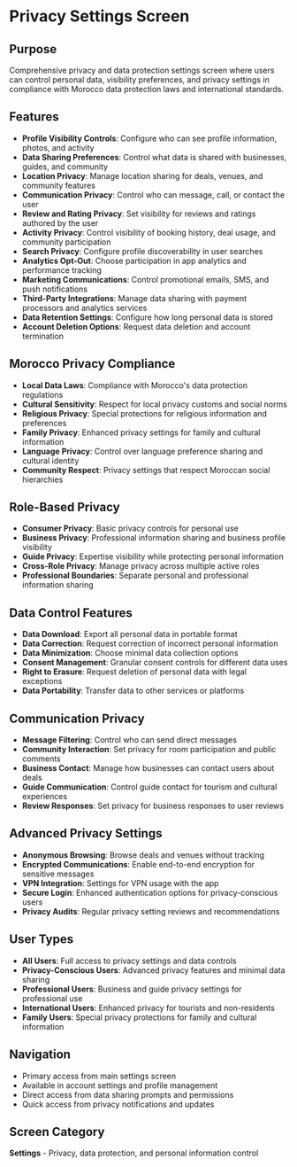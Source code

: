 # Privacy Settings Screen

## Purpose
Comprehensive privacy and data protection settings screen where users can control personal data, visibility preferences, and privacy settings in compliance with Morocco data protection laws and international standards.

## Features
- **Profile Visibility Controls**: Configure who can see profile information, photos, and activity
- **Data Sharing Preferences**: Control what data is shared with businesses, guides, and community
- **Location Privacy**: Manage location sharing for deals, venues, and community features
- **Communication Privacy**: Control who can message, call, or contact the user
- **Review and Rating Privacy**: Set visibility for reviews and ratings authored by the user
- **Activity Privacy**: Control visibility of booking history, deal usage, and community participation
- **Search Privacy**: Configure profile discoverability in user searches
- **Analytics Opt-Out**: Choose participation in app analytics and performance tracking
- **Marketing Communications**: Control promotional emails, SMS, and push notifications
- **Third-Party Integrations**: Manage data sharing with payment processors and analytics services
- **Data Retention Settings**: Configure how long personal data is stored
- **Account Deletion Options**: Request data deletion and account termination

## Morocco Privacy Compliance
- **Local Data Laws**: Compliance with Morocco's data protection regulations
- **Cultural Sensitivity**: Respect for local privacy customs and social norms
- **Religious Privacy**: Special protections for religious information and preferences
- **Family Privacy**: Enhanced privacy settings for family and cultural information
- **Language Privacy**: Control over language preference sharing and cultural identity
- **Community Respect**: Privacy settings that respect Moroccan social hierarchies

## Role-Based Privacy
- **Consumer Privacy**: Basic privacy controls for personal use
- **Business Privacy**: Professional information sharing and business profile visibility
- **Guide Privacy**: Expertise visibility while protecting personal information
- **Cross-Role Privacy**: Manage privacy across multiple active roles
- **Professional Boundaries**: Separate personal and professional information sharing

## Data Control Features
- **Data Download**: Export all personal data in portable format
- **Data Correction**: Request correction of incorrect personal information
- **Data Minimization**: Choose minimal data collection options
- **Consent Management**: Granular consent controls for different data uses
- **Right to Erasure**: Request deletion of personal data with legal exceptions
- **Data Portability**: Transfer data to other services or platforms

## Communication Privacy
- **Message Filtering**: Control who can send direct messages
- **Community Interaction**: Set privacy for room participation and public comments
- **Business Contact**: Manage how businesses can contact users about deals
- **Guide Communication**: Control guide contact for tourism and cultural experiences
- **Review Responses**: Set privacy for business responses to user reviews

## Advanced Privacy Settings
- **Anonymous Browsing**: Browse deals and venues without tracking
- **Encrypted Communications**: Enable end-to-end encryption for sensitive messages
- **VPN Integration**: Settings for VPN usage with the app
- **Secure Login**: Enhanced authentication options for privacy-conscious users
- **Privacy Audits**: Regular privacy setting reviews and recommendations

## User Types
- **All Users**: Full access to privacy settings and data controls
- **Privacy-Conscious Users**: Advanced privacy features and minimal data sharing
- **Professional Users**: Business and guide privacy settings for professional use
- **International Users**: Enhanced privacy for tourists and non-residents
- **Family Users**: Special privacy protections for family and cultural information

## Navigation
- Primary access from main settings screen
- Available in account settings and profile management
- Direct access from data sharing prompts and permissions
- Quick access from privacy notifications and updates

## Screen Category
**Settings** - Privacy, data protection, and personal information control